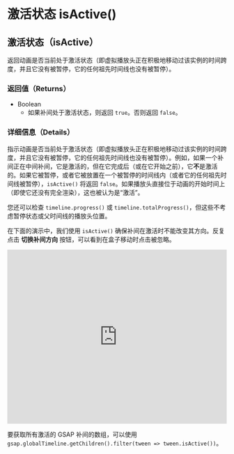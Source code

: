 # 激活状态 isActive()

## 激活状态（isActive）

返回动画是否当前处于激活状态（即虚拟播放头正在积极地移动过该实例的时间跨度，并且它没有被暂停，它的任何祖先时间线也没有被暂停）。

### 返回值（Returns）

- Boolean
  - 如果补间处于激活状态，则返回 `true`。否则返回 `false`。

### 详细信息（Details）

指示动画是否当前处于激活状态（即虚拟播放头正在积极地移动过该实例的时间跨度，并且它没有被暂停，它的任何祖先时间线也没有被暂停）。例如，如果一个补间正在中间补间，它是激活的，但在它完成后（或在它开始之前），它**不**是激活的。如果它被暂停，或者它被放置在一个被暂停的时间线内（或者它的任何祖先时间线被暂停），`isActive()` 将返回 `false`。如果播放头直接位于动画的开始时间上（即使它还没有完全渲染），这也被认为是“激活”。

您还可以检查 `timeline.progress()` 或 `timeline.totalProgress()`，但这些不考虑暂停状态或父时间线的播放头位置。

在下面的演示中，我们使用 `isActive()` 确保补间在激活时不能改变其方向。反复点击 **切换补间方向** 按钮，可以看到在盒子移动时点击被忽略。

<iframe src="https://codepen.io/GreenSock/pen/qBBYLqr" width="100%" height="400" scrolling="no" frameborder="no" allowtransparency="true" allowfullscreen="true"></iframe>

要获取所有激活的 GSAP 补间的数组，可以使用 `gsap.globalTimeline.getChildren().filter(tween => tween.isActive())`。
